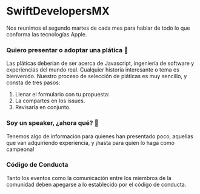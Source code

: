 # SwiftDevelopersMX

Nos reunimos el segundo martes de cada mes para hablar de todo lo que conforma las tecnologías Apple.

### Quiero presentar o adoptar una plática 📖

Las pláticas deberían de ser acerca de Javascript, ingeniería de software y experiencias del mundo real. Cualquier historia interesante o tema es bienvenido. Nuestro proceso de selección de pláticas es muy sencillo, y consta de tres pasos:

1) Llenar el formulario con tu propuesta:
2) La compartes en los issues.
3) Revisarla en conjunto.

### Soy un speaker, ¿ahora qué? 📖

Tenemos algo de información para quienes han presentado poco, aquellas que van adquiriendo experiencia, y ¡hasta para quien lo haga como campeona!

### Código de Conducta

Tanto los eventos como la comunicación entre los miembros de la comunidad deben apegarse a lo establecido por el código de conducta.